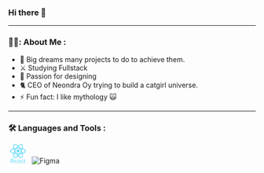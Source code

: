 ### Hi there 👋 
<div id="header" align="center"
  <img src="https://media.giphy.com/media/US7TjmTbrnRZtEMYiQ/giphy.gif"/>
  </div>

  ---
### 🦸‍♂️: About Me :

- 🔭 Big dreams many projects to do to achieve them.
- ⚔️ Studying Fullstack
- 🎨 Passion for designing 
- 🐈 CEO of Neondra Oy trying to build a catgirl universe.
- ⚡ Fun fact: I like mythology 🙀

---

### :hammer_and_wrench: Languages and Tools :

<div>
  <img src="https://github.com/devicons/devicon/blob/master/icons/react/react-original-wordmark.svg" title="React" alt="React" width="40" height="40"/>&nbsp;
  <img src="" title="Figma" alt="Figma" width="40" height="40"/>&nbsp;
  </div>
    
<!--
**ElvisSavolainen/ElvisSavolainen** is a ✨ _special_ ✨ repository because its `README.md` (this file) appears on your GitHub profile.

Here are some ideas to get you started:

- 🔭 I’m currently working on ...
- 🌱 I’m currently learning ...
- 👯 I’m looking to collaborate on ...
- 🤔 I’m looking for help with ...
- 💬 Ask me about ...
- 📫 How to reach me: ...
- 😄 Pronouns: ...
- ⚡ Fun fact: ...
-->
